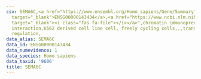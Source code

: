 ```yaml
---
csv: SEMA6C,<a href="https://www.ensembl.org/Homo_sapiens/Gene/Summary?db=core;g=ENSG00000143434"
  target="_blank">ENSG00000143434</a>,<a href="https://www.ncbi.nlm.nih.gov/pubmed/23959860"
  target="_blank"><i class="fas fa-file"></i></a>",chromatin immunoprecipitation assay,direct
  interaction,K562 derived cell line cell, freely cycling cells,,,transcriptional
  regulation,
data_alias: SEMA6C
data_id: ENSG00000143434
data_numevidence: 1
data_species: Homo sapiens
data_taxid: '9606'
title: SEMA6C
---
```

